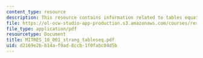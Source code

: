 ```yaml
---
content_type: resource
description: This resource contains information related to tables equations.
file: https://ol-ocw-studio-app-production.s3.amazonaws.com/courses/res-18-001-calculus-online-textbook-spring-2005/d2169e2bb14af9ad8ccb1f0fabc04d5b_MITRES_18_001_strang_tableseq.pdf
file_type: application/pdf
resourcetype: Document
title: MITRES_18_001_strang_tableseq.pdf
uid: d2169e2b-b14a-f9ad-8ccb-1f0fabc04d5b
---
```

